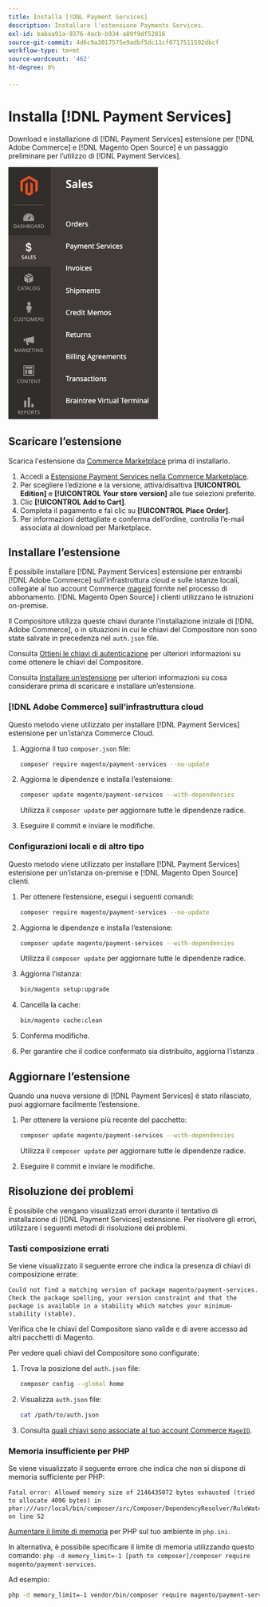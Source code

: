 ```yaml
---
title: Installa [!DNL Payment Services]
description: Installare l'estensione Payments Services.
exl-id: babaa91a-9376-4acb-b934-a89f9df52016
source-git-commit: 4d6c9a3017575e9adbf5dc11cf0717511592dbcf
workflow-type: tm+mt
source-wordcount: '462'
ht-degree: 0%

---
```


# Installa [!DNL Payment Services]

Download e installazione di [!DNL Payment Services] estensione per [!DNL Adobe Commerce] e [!DNL Magento Open Source] è un passaggio preliminare per l’utilizzo di [!DNL Payment Services].

![[!DNL Payment Services] visualizzazione amministrazione dell’estensione](assets/admin-view.png)

## Scaricare l’estensione

Scarica l&#39;estensione da [Commerce Marketplace](https://experienceleague.adobe.com/docs/commerce-admin/start/resources/commerce-marketplace.html) prima di installarlo.

1. Accedi a [Estensione Payment Services nella Commerce Marketplace](https://marketplace.magento.com/magento-payment-services.html).
1. Per scegliere l’edizione e la versione, attiva/disattiva **[!UICONTROL Edition]** e **[!UICONTROL Your store version]** alle tue selezioni preferite.
1. Clic **[!UICONTROL Add to Cart]**.
1. Completa il pagamento e fai clic su **[!UICONTROL Place Order]**.
1. Per informazioni dettagliate e conferma dell’ordine, controlla l’e-mail associata al download per Marketplace.

## Installare l’estensione

È possibile installare [!DNL Payment Services] estensione per entrambi [!DNL Adobe Commerce] sull’infrastruttura cloud e sulle istanze locali, collegate al tuo account Commerce [mageid](https://devdocs.magento.com/marketplace/sellers/profile-personal.html#field-descriptions) fornite nel processo di abbonamento. [!DNL Magento Open Source] i clienti utilizzano le istruzioni on-premise.

Il Compositore utilizza queste chiavi durante l’installazione iniziale di [!DNL Adobe Commerce], o in situazioni in cui le chiavi del Compositore non sono state salvate in precedenza nel `auth.json` file.

Consulta [Ottieni le chiavi di autenticazione](https://devdocs.magento.com/guides/v2.4/install-gde/prereq/connect-auth.html) per ulteriori informazioni su come ottenere le chiavi del Compositore.

Consulta [Installare un’estensione](https://devdocs.magento.com/guides/v2.4/install-gde/install/cli/extensions.html) per ulteriori informazioni su cosa considerare prima di scaricare e installare un’estensione.

### [!DNL Adobe Commerce] sull’infrastruttura cloud

Questo metodo viene utilizzato per installare [!DNL Payment Services] estensione per un’istanza Commerce Cloud.

1. Aggiorna il tuo `composer.json` file:

   ```bash
   composer require magento/payment-services --no-update
   ```

1. Aggiorna le dipendenze e installa l’estensione:

   ```bash
   composer update magento/payment-services --with-dependencies
   ```

   Utilizza il `composer update` per aggiornare tutte le dipendenze radice.

1. Eseguire il commit e inviare le modifiche.

### Configurazioni locali e di altro tipo

Questo metodo viene utilizzato per installare [!DNL Payment Services] estensione per un’istanza on-premise e [!DNL Magento Open Source] clienti.

1. Per ottenere l’estensione, esegui i seguenti comandi:

   ```bash
   composer require magento/payment-services --no-update
   ```

1. Aggiorna le dipendenze e installa l’estensione:

   ```bash
   composer update magento/payment-services --with-dependencies
   ```

   Utilizza il `composer update` per aggiornare tutte le dipendenze radice.

1. Aggiorna l’istanza:

   ```bash
   bin/magento setup:upgrade
   ```

1. Cancella la cache:

   ```bash
   bin/magento cache:clean
   ```

1. Conferma modifiche.
1. Per garantire che il codice confermato sia distribuito, aggiorna l’istanza .

## Aggiornare l’estensione

Quando una nuova versione di [!DNL Payment Services] è stato rilasciato, puoi aggiornare facilmente l’estensione.

1. Per ottenere la versione più recente del pacchetto:

   ```bash
   composer update magento/payment-services --with-dependencies
   ```

   Utilizza il `composer update` per aggiornare tutte le dipendenze radice.

1. Eseguire il commit e inviare le modifiche.

## Risoluzione dei problemi

È possibile che vengano visualizzati errori durante il tentativo di installazione di [!DNL Payment Services] estensione. Per risolvere gli errori, utilizzare i seguenti metodi di risoluzione dei problemi.

### Tasti composizione errati

Se viene visualizzato il seguente errore che indica la presenza di chiavi di composizione errate:

```terminal
Could not find a matching version of package magento/payment-services. Check the package spelling, your version constraint and that the package is available in a stability which matches your minimum-stability (stable).
```

Verifica che le chiavi del Compositore siano valide e di avere accesso ad altri pacchetti di Magento.

Per vedere quali chiavi del Compositore sono configurate:

1. Trova la posizione del `auth.json` file:

   ```bash
   composer config --global home
   ```

1. Visualizza `auth.json` file:

   ```bash
   cat /path/to/auth.json
   ```

1. Consulta [quali chiavi sono associate al tuo account Commerce `MageID`](https://devdocs.magento.com/guides/v2.4/install-gde/prereq/connect-auth.html).

### Memoria insufficiente per PHP

Se viene visualizzato il seguente errore che indica che non si dispone di memoria sufficiente per PHP:

```terminal
Fatal error: Allowed memory size of 2146435072 bytes exhausted (tried to allocate 4096 bytes) in phar:///usr/local/bin/composer/src/Composer/DependencyResolver/RuleWatchGraph.php on line 52
```

[Aumentare il limite di memoria](https://devdocs.magento.com/cloud/project/magento-app-php-ini.html#increase-php-memory-limit) per PHP sul tuo ambiente in `php.ini`.

In alternativa, è possibile specificare il limite di memoria utilizzando questo comando: `php -d memory_limit=-1 [path to composer]/composer require magento/payment-services`.

Ad esempio:

```bash
php -d memory_limit=-1 vendor/bin/composer require magento/payment-services
```
